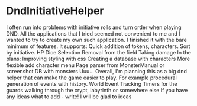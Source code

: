# DndInitiativeHelper

I often run into problems with initiative rolls and turn order when playing DND. All the applications that I tried seemed not convenient to me and I wanted to try to create my own such application. I finished it with the bare minimum of features.  It supports: Quick addition of tokens, characters. Sort by initiative. HP Dice Selection Removal from the field Taking damage  In the plans: Improving styling with css Creating a database with characters More flexible add character menu Page parser from MonsterManual or screenshot DB with monsters   Uuu... Overall, I'm planning this as a big dnd helper that can make the game easier to play. For example procedural generation of events with history. World Event Tracking Timers for the guards walking through the crypt, labyrinth or somewhere else If you have any ideas what to add - write! I will be glad to ideas
